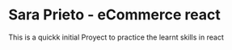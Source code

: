 # Sara Prieto - eCommerce react

This is a quickk initial Proyect to practice the learnt skills in react
